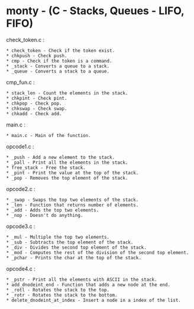 # monty - (C - Stacks, Queues - LIFO, FIFO)

check_token.c :

	* check_token - Check if the token exist.
	* chkpush - Check push.
	* cmp - Check if the token is a command.
	* _stack - Converts a queue to a stack.
	* _queue - Converts a stack to a queue.

cmp_fun.c :

	* stack_len - Count the elements in the stack.
	* chkpint - Check pint.
	* chkpop - Check pop.
	* chkswap - Check swap.
	* chkadd - Check add.

main.c :

	* main.c - Main of the function.

opcode1.c :

	* _push - Add a new element to the stack.
	* _pall - Print all the elements in the stack.
	* free_stack - Free the stack.
	* _pint - Print the value at the top of the stack.
	* _pop - Removes the top element of the stack.

opcode2.c :

	* _swap - Swaps the top two elements of the stack.
	* _len - Function that returns number of elements.
	* _add - Adds the top two elements.
	* _nop - Doesn't do anything.

opcode3.c :

	* _mul - Multiple the top two elements.
	* _sub - Subtracts the top element of the stack.
	* _div - Divides the second top element of the stack.
	* _mod - Computes the rest of the division of the second top element.
	* _pchar - Prints the char at the top of the stack.

opcode4.c :

	* _pstr - Print all the elements with ASCII in the stack.
	* add_dnodeint_end - Function that adds a new node at the end.
	* _rotl - Rotates the stack to the top.
	* _rotr - Rotates the stack to the bottom.
	* delete_dnodeint_at_index - Insert a node in a index of the list.
